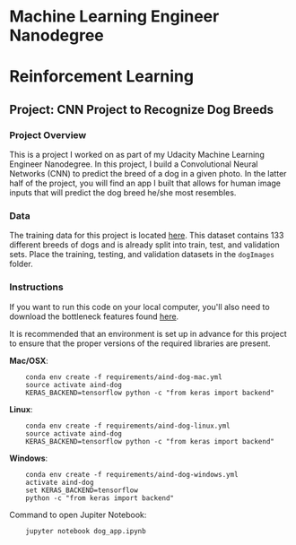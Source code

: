 # Machine Learning Engineer Nanodegree
# Reinforcement Learning
## Project: CNN Project to Recognize Dog Breeds

### Project Overview

This is a project I worked on as part of my Udacity Machine Learning Engineer Nanodegree. In this project, I build a Convolutional Neural Networks (CNN) to predict the breed of a dog in a given photo. In the latter half of the project, you will find an app I built that allows for human image inputs that will predict the dog breed he/she most resembles.

### Data

The training data for this project is located [here](https://s3-us-west-1.amazonaws.com/udacity-aind/dog-project/dogImages.zip). This dataset contains 133 different breeds of dogs and is already split into train, test, and validation sets. Place the training, testing, and validation datasets in the `dogImages` folder.

### Instructions

If you want to run this code on your local computer, you'll also need to download the bottleneck features found [here](https://s3-us-west-1.amazonaws.com/udacity-aind/dog-project/DogInceptionV3Data.npz). 

It is recommended that an environment is set up in advance for this project to ensure that the proper versions of the required libraries are present.


 __Mac/OSX__:
```
	conda env create -f requirements/aind-dog-mac.yml
	source activate aind-dog
	KERAS_BACKEND=tensorflow python -c "from keras import backend"
```

__Linux__:
```
	conda env create -f requirements/aind-dog-linux.yml
	source activate aind-dog
	KERAS_BACKEND=tensorflow python -c "from keras import backend"
```

__Windows__:
```
	conda env create -f requirements/aind-dog-windows.yml
	activate aind-dog
	set KERAS_BACKEND=tensorflow
	python -c "from keras import backend"
```

Command to open Jupiter Notebook:

```
	jupyter notebook dog_app.ipynb
```